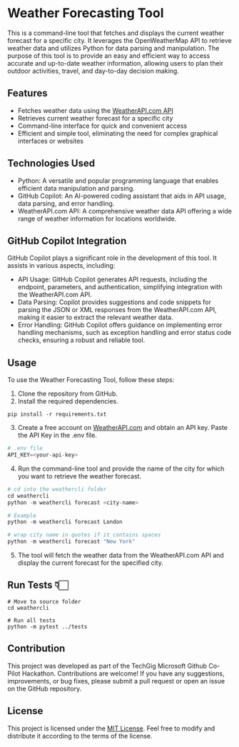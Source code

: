 # Weather Forecasting Tool

This is a command-line tool that fetches and displays the current weather forecast for a specific city. It leverages the OpenWeatherMap API to retrieve weather data and utilizes Python for data parsing and manipulation. The purpose of this tool is to provide an easy and efficient way to access accurate and up-to-date weather information, allowing users to plan their outdoor activities, travel, and day-to-day decision making.

## Features

- Fetches weather data using the [WeatherAPI.com API](https://www.weatherapi.com/)
- Retrieves current weather forecast for a specific city
- Command-line interface for quick and convenient access
- Efficient and simple tool, eliminating the need for complex graphical interfaces or websites

## Technologies Used

- Python: A versatile and popular programming language that enables efficient data manipulation and parsing.
- GitHub Copilot: An AI-powered coding assistant that aids in API usage, data parsing, and error handling.
- WeatherAPI.com API: A comprehensive weather data API offering a wide range of weather information for locations worldwide.

## GitHub Copilot Integration

GitHub Copilot plays a significant role in the development of this tool. It assists in various aspects, including:

- API Usage: GitHub Copilot generates API requests, including the endpoint, parameters, and authentication, simplifying integration with the WeatherAPI.com API.
- Data Parsing: Copilot provides suggestions and code snippets for parsing the JSON or XML responses from the WeatherAPI.com API, making it easier to extract the relevant weather data.
- Error Handling: GitHub Copilot offers guidance on implementing error handling mechanisms, such as exception handling and error status code checks, ensuring a robust and reliable tool.

## Usage

To use the Weather Forecasting Tool, follow these steps:

1. Clone the repository from GitHub.
2. Install the required dependencies.

```
pip install -r requirements.txt
```

3. Create a free account on [WeatherAPI.com](https://www.weatherapi.com/) and obtain an API key. Paste the API Key in the .env file.

```py
# .env file
API_KEY=<your-api-key>
```

4. Run the command-line tool and provide the name of the city for which you want to retrieve the weather forecast.

```py
# cd into the weathercli folder
cd weathercli
python -m weathercli forecast <city-name>

# Example
python -m weathercli forecast London

# wrap city name in quotes if it contains spaces
python -m weathercli forecast "New York"
```

5. The tool will fetch the weather data from the WeatherAPI.com API and display the current forecast for the specified city.

## Run Tests 👇🏻

```
# Move to source folder
cd weathercli

# Run all tests
python -m pytest ../tests
```

## Contribution

This project was developed as part of the TechGig Microsoft Github Co-Pilot Hackathon. Contributions are welcome! If you have any suggestions, improvements, or bug fixes, please submit a pull request or open an issue on the GitHub repository.

## License

This project is licensed under the [MIT License](LICENSE). Feel free to modify and distribute it according to the terms of the license.
